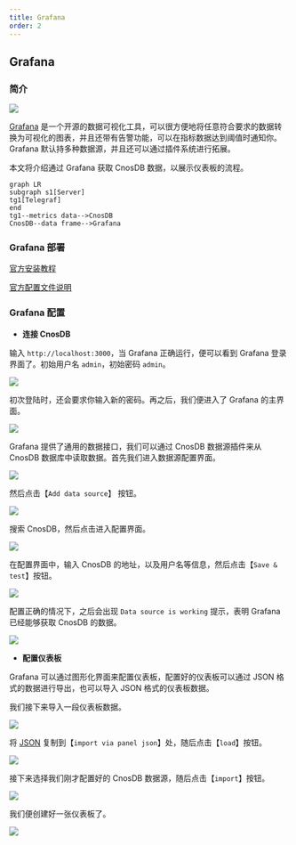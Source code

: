 ```yaml
---
title: Grafana
order: 2
---
```


## Grafana

### 简介

![](/img/grafana_overview.webp)

[Grafana](https://github.com/grafana/grafana) 是一个开源的数据可视化工具，可以很方便地将任意符合要求的数据转换为可视化的图表，并且还带有告警功能，可以在指标数据达到阈值时通知你。Grafana 默认持多种数据源，并且还可以通过插件系统进行拓展。

本文将介绍通过 Grafana 获取 CnosDB 数据，以展示仪表板的流程。

```mermaid
graph LR
subgraph s1[Server]
tg1[Telegraf]
end
tg1--metrics data-->CnosDB
CnosDB--data frame-->Grafana
```

### Grafana 部署

[官方安装教程](https://grafana.com/docs/grafana/latest/setup-grafana/installation/)

[官方配置文件说明](https://grafana.com/docs/grafana/latest/setup-grafana/configure-grafana/)

### Grafana 配置

- **连接 CnosDB**

输入 `http://localhost:3000`，当 Grafana 正确运行，便可以看到 Grafana 登录界面了。初始用户名 `admin`，初始密码 `admin`。

![](/img/grafana_login_page.png)

初次登陆时，还会要求你输入新的密码。再之后，我们便进入了 Grafana 的主界面。

![](/img/grafana_main_page_1.png)

Grafana 提供了通用的数据接口，我们可以通过 CnosDB 数据源插件来从 CnosDB 数据库中读取数据。首先我们进入数据源配置界面。

![](/img/grafana_main_page_2.png)

然后点击【`Add data source`】 按钮。

![](/img/grafana_setting_add_data_source_button.png)

搜索 CnosDB，然后点击进入配置界面。

![](/img/grafana_setting_add_data_source_1.png)

在配置界面中，输入 CnosDB 的地址，以及用户名等信息，然后点击【`Save & test`】按钮。

![](/img/grafana_setting_add_data_source_2.png)

配置正确的情况下，之后会出现 `Data source is working` 提示，表明 Grafana 已经能够获取 CnosDB 的数据。

![](/img/grafana_setting_add_data_source_3.png)

- **配置仪表板**

Grafana 可以通过图形化界面来配置仪表板，配置好的仪表板可以通过 JSON 格式的数据进行导出，也可以导入 JSON 格式的仪表板数据。

我们接下来导入一段仪表板数据。

![](/img/grafana_main_page_3.png)

将 [JSON](https://github.com/cnosdb/docs/blob/main/assets/grafana_dashboard.json) 复制到【`import via panel json`】处，随后点击【`load`】按钮。

![](/img/grafana_import_dashboard_1.png)

接下来选择我们刚才配置好的 CnosDB 数据源，随后点击【`import`】按钮。

![](/img/grafana_import_dashboard_2.png)

我们便创建好一张仪表板了。

![](/img/grafana_dashboard_1.png)
